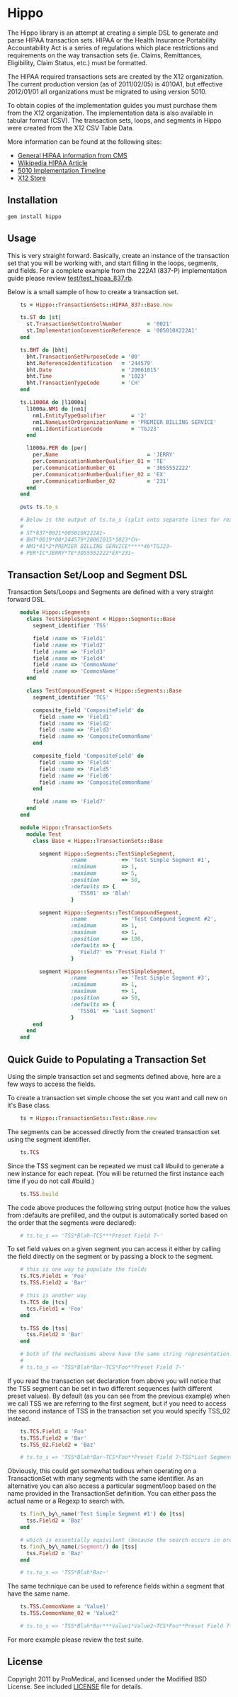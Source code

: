 Hippo
=====

The Hippo library is an attempt at creating a simple DSL to generate and parse HIPAA
transaction sets.  HIPAA or the Health Insurance Portability Accountability Act is a
series of regulations which place restrictions and requirements on the way transaction
sets  (ie. Claims, Remittances, Eligibility, Claim Status, etc.) must be formatted.

The HIPAA required transactions sets are created by the X12
organization. The current production version (as of 2011/02/05) is 4010A1, but
effective 2012/01/01 all organizations must be migrated to using version
5010.

To obtain copies of the implementation guides you must purchase them from the X12
organization. The implementation data is also available in tabular format (CSV).  The
transaction sets, loops, and segments in Hippo were created from the X12 CSV Table Data.

More information can be found at the following sites:

* [General HIPAA information from CMS](https://www.cms.gov/HIPAAGenInfo/01_Overview.asp)
* [Wikipedia HIPAA Article](http://en.wikipedia.org/wiki/Hipaa)
* [5010 Implementation Timeline](https://www.cms.gov/ElectronicBillingEDITrans/18_5010D0.asp)
* [X12 Store](https://store.x12.org)

Installation
------------
    gem install hippo

Usage
-----
This is very straight forward. Basically, create an instance of the
transaction set that you will be working with, and start filling in the
loops, segments, and fields.  For a complete example from the 222A1 (837-P) implementation
guide please review [test/test_hipaa_837.rb](/promedical/hippo/blob/master/test/test_hipaa_837.rb).

Below is a small sample of how to create a transaction set.

```ruby
    ts = Hippo::TransactionSets::HIPAA_837::Base.new

    ts.ST do |st|
      st.TransactionSetControlNumber        = '0021'
      st.ImplementationConventionReference  = '005010X222A1'
    end

    ts.BHT do |bht|
      bht.TransactionSetPurposeCode = '00'
      bht.ReferenceIdentification   = '244579'
      bht.Date                      = '20061015'
      bht.Time                      = '1023'
      bht.TransactionTypeCode       = 'CH'
    end

    ts.L1000A do |l1000a|
      l1000a.NM1 do |nm1|
        nm1.EntityTypeQualifier        = '2'
        nm1.NameLastOrOrganizationName = 'PREMIER BILLING SERVICE'
        nm1.IdentificationCode         = 'TGJ23'
      end

      l1000a.PER do |per|
        per.Name                            = 'JERRY'
        per.CommunicationNumberQualifier_01 = 'TE'
        per.CommunicationNumber_01          = '3055552222'
        per.CommunicationNumberQualifier_02 = 'EX'
        per.CommunicationNumber_02          = '231'
      end
    end

    puts ts.to_s

    # Below is the output of ts.to_s (split onto separate lines for readability)
    #
    # ST*837*0021*005010X222A1~
    # BHT*0019*00*244579*20061015*1023*CH~
    # NM1*41*2*PREMIER BILLING SERVICE*****46*TGJ23~
    # PER*IC*JERRY*TE*3055552222*EX*231~
```

Transaction Set/Loop and Segment DSL
------------------------------------
Transaction Sets/Loops and Segments are defined with a very straight forward DSL.

```ruby
    module Hippo::Segments
      class TestSimpleSegment < Hippo::Segments::Base
        segment_identifier 'TSS'

        field :name => 'Field1'
        field :name => 'Field2'
        field :name => 'Field3'
        field :name => 'Field4'
        field :name => 'CommonName'
        field :name => 'CommonName'
      end

      class TestCompoundSegment < Hippo::Segments::Base
        segment_identifier 'TCS'

        composite_field 'CompositeField' do
          field :name => 'Field1'
          field :name => 'Field2'
          field :name => 'Field3'
          field :name => 'CompositeCommonName'
        end

        composite_field 'CompositeField' do
          field :name => 'Field4'
          field :name => 'Field5'
          field :name => 'Field6'
          field :name => 'CompositeCommonName'
        end

        field :name => 'Field7'
      end
    end

    module Hippo::TransactionSets
      module Test
        class Base < Hippo::TransactionSets::Base

          segment Hippo::Segments::TestSimpleSegment,
                    :name           => 'Test Simple Segment #1',
                    :minimum        => 1,
                    :maximum        => 5,
                    :position       => 50,
                    :defaults => {
                      'TSS01' => 'Blah'
                    }

          segment Hippo::Segments::TestCompoundSegment,
                    :name           => 'Test Compound Segment #2',
                    :minimum        => 1,
                    :maximum        => 1,
                    :position       => 100,
                    :defaults => {
                      'Field7' => 'Preset Field 7'
                    }

          segment Hippo::Segments::TestSimpleSegment,
                    :name           => 'Test Simple Segment #3',
                    :minimum        => 1,
                    :maximum        => 1,
                    :position       => 50,
                    :defaults => {
                      'TSS01' => 'Last Segment'
                    }
        end
      end
    end
```

Quick Guide to Populating a Transaction Set
-------------------------------------------
Using the simple transaction set and segments defined above, here are a few ways to access
the fields.

To create a transaction set simple choose the set you want and call new on it's Base class.

```ruby
    ts = Hippo::TransactionSets::Test::Base.new
```

The segments can be accessed directly from the created transaction set using the segment
identifier.

```ruby
    ts.TCS
```

Since the TSS segment can be repeated we must call #build to generate a new
instance for each repeat. (You will be returned the first instance each time if you
do not call #build.)

```ruby
    ts.TSS.build
```

The code above produces the following string output (notice how the values from
:defaults are prefilled, and the output is automatically sorted based on the order
that the segments were declared):

```ruby
    # ts.to_s => 'TSS*Blah~TCS***Preset Field 7~'
```

To set field values on a given segment you can access it either by calling the field directly
on the segment or by passing a block to the segment.

```ruby
    # this is one way to populate the fields
    ts.TCS.Field1 = 'Foo'
    ts.TSS.Field2 = 'Bar'

    # this is another way
    ts.TCS do |tcs|
      tcs.Field1 = 'Foo'
    end

    ts.TSS do |tss|
      tss.Field2 = 'Bar'
    end

    # both of the mechanisms above have the same string representation:
    #
    # ts.to_s => 'TSS*Blah*Bar~TCS*Foo**Preset Field 7~'
```

If you read the transaction set declaration from above you will notice that the TSS segment
can be set in two different sequences (with different preset values).  By default (as you
can see from the previous example) when we call TSS we are referring to the first segment,
but if you need to access the second instance of TSS in the transaction set you would specify
TSS_02 instead.

```ruby
    ts.TCS.Field1 = 'Foo'
    ts.TSS.Field2 = 'Bar'
    ts.TSS_02.Field2 = 'Baz'

    # ts.to_s => 'TSS*Blah*Bar~TCS*Foo**Preset Field 7~TSS*Last Segment*Baz~'
```

Obviously, this could get somewhat tedious when operating on a TransactionSet with many segments
with the same identifier.  As an alternative you can also access a particular segment/loop based
on the name provided in the TransactionSet definition.  You can either pass the actual name or
a Regexp to search with.

```ruby
    ts.find\_by\_name('Test Simple Segment #1') do |tss|
      tss.Field2 = 'Baz'
    end

    # which is essentially equivilent (because the search occurs in order of declaration)
    ts.find\_by\_name(/Segment/) do |tss|
      tss.Field2 = 'Baz'
    end

    # ts.to_s => 'TSS*Blah*Baz~'
```

The same technique can be used to reference fields within a segment that have the same name.

```ruby
    ts.TSS.CommonName = 'Value1'
    ts.TSS.CommonName_02 = 'Value2'

    # ts.to_s => 'TSS*Blah*Bar***Value1*Value2~TCS*Foo**Preset Field 7~TSS*Last Segment*Baz~'
```

For more example please review the test suite.

License
-------
Copyright 2011 by ProMedical, and licensed under the Modified BSD License. See included
[LICENSE](/promedical/hippo/blob/master/LICENSE) file for
details.
